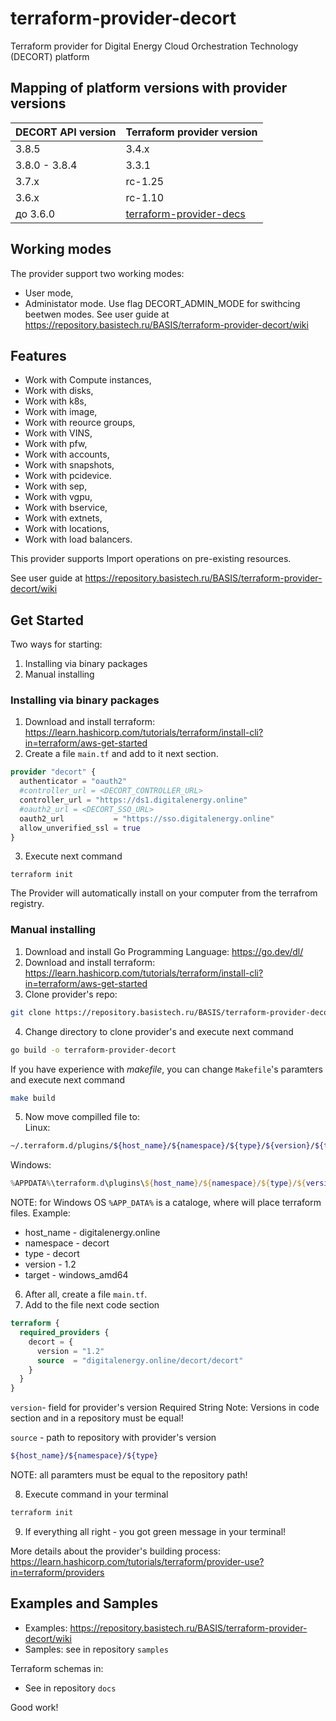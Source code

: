 # terraform-provider-decort

Terraform provider for Digital Energy Cloud Orchestration Technology (DECORT) platform

## Mapping of platform versions with provider versions

|  DECORT API version | Terraform provider version |
| ------ | ------ |
| 3.8.5 | 3.4.x |
| 3.8.0 - 3.8.4 | 3.3.1 |
| 3.7.x |  rc-1.25 |
| 3.6.x |  rc-1.10 |
| до 3.6.0 | [terraform-provider-decs](https://github.com/rudecs/terraform-provider-decs) |

## Working modes

The provider support two working modes:

- User mode,
- Administator mode.
  Use flag DECORT_ADMIN_MODE for swithcing beetwen modes.
  See user guide at https://repository.basistech.ru/BASIS/terraform-provider-decort/wiki

## Features

- Work with Compute instances,
- Work with disks,
- Work with k8s,
- Work with image,
- Work with reource groups,
- Work with VINS,
- Work with pfw,
- Work with accounts,
- Work with snapshots,
- Work with pcidevice.
- Work with sep,
- Work with vgpu,
- Work with bservice,
- Work with extnets,
- Work with locations,
- Work with load balancers.

This provider supports Import operations on pre-existing resources.

See user guide at https://repository.basistech.ru/BASIS/terraform-provider-decort/wiki

## Get Started

Two ways for starting:

1. Installing via binary packages
2. Manual installing

### Installing via binary packages

1. Download and install terraform: https://learn.hashicorp.com/tutorials/terraform/install-cli?in=terraform/aws-get-started
2. Create a file `main.tf` and add to it next section.

```terraform
provider "decort" {
  authenticator = "oauth2"
  #controller_url = <DECORT_CONTROLLER_URL>
  controller_url = "https://ds1.digitalenergy.online"
  #oauth2_url = <DECORT_SSO_URL>
  oauth2_url           = "https://sso.digitalenergy.online"
  allow_unverified_ssl = true
}
```

3. Execute next command

```
terraform init
```

The Provider will automatically install on your computer from the terrafrom registry.

### Manual installing

1. Download and install Go Programming Language: https://go.dev/dl/
2. Download and install terraform: https://learn.hashicorp.com/tutorials/terraform/install-cli?in=terraform/aws-get-started
3. Clone provider's repo:

```bash
git clone https://repository.basistech.ru/BASIS/terraform-provider-decort.git
```

4. Change directory to clone provider's and execute next command

```bash
go build -o terraform-provider-decort
```

If you have experience with _makefile_, you can change `Makefile`'s paramters and execute next command

```bash
make build
```

5. Now move compilled file to:  
   Linux:

```bash
~/.terraform.d/plugins/${host_name}/${namespace}/${type}/${version}/${target}
```

Windows:

```powershell
%APPDATA%\terraform.d\plugins\${host_name}/${namespace}/${type}/${version}/${target}
```

NOTE: for Windows OS `%APP_DATA%` is a cataloge, where will place terraform files.
Example:

- host_name - digitalenergy.online
- namespace - decort
- type - decort
- version - 1.2
- target - windows_amd64

6. After all, create a file `main.tf`.
7. Add to the file next code section

```terraform
terraform {
  required_providers {
    decort = {
      version = "1.2"
      source  = "digitalenergy.online/decort/decort"
    }
  }
}
```

`version`- field for provider's version
Required
String
Note: Versions in code section and in a repository must be equal!

`source` - path to repository with provider's version

```bash
${host_name}/${namespace}/${type}
```

NOTE: all paramters must be equal to the repository path!

8. Execute command in your terminal

```bash
terraform init
```

9. If everything all right - you got green message in your terminal!

More details about the provider's building process: https://learn.hashicorp.com/tutorials/terraform/provider-use?in=terraform/providers

## Examples and Samples

- Examples: https://repository.basistech.ru/BASIS/terraform-provider-decort/wiki
- Samples: see in repository `samples`

Terraform schemas in:

- See in repository `docs`

Good work!
